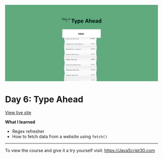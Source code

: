 ![Type Ahead Screenshot.png](https://github.com/Alma-Sanchez/JavaScript30/blob/gh-pages/06%20-%20Type%20Ahead/images/Type%20Ahead%20Screenshot.png)

Day 6: Type Ahead
=====
[View live site](https://alma-sanchez.github.io/JavaScript30/06%20-%20Type%20Ahead/)

__What I learned__
- Regex refresher
- How to fetch data from a website using `fetch()`
___
To view the course and give it a try yourself visit: https://JavaScript30.com